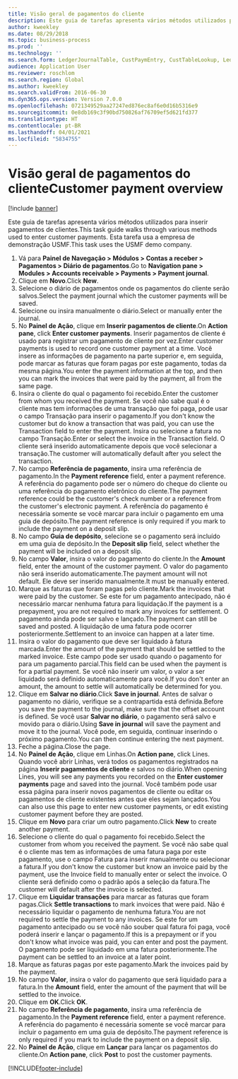 ```yaml
---
title: Visão geral de pagamentos do cliente
description: Este guia de tarefas apresenta vários métodos utilizados para inserir pagamentos de clientes.
author: kweekley
ms.date: 08/29/2018
ms.topic: business-process
ms.prod: ''
ms.technology: ''
ms.search.form: LedgerJournalTable, CustPaymEntry, CustTableLookup, LedgerJournalTransCustPaym, CustOpenTrans, BankAccountTableLookUp
audience: Application User
ms.reviewer: roschlom
ms.search.region: Global
ms.author: kweekley
ms.search.validFrom: 2016-06-30
ms.dyn365.ops.version: Version 7.0.0
ms.openlocfilehash: 0721349529aa27247ed876ec8af6e0d16b5316e9
ms.sourcegitcommit: 0e8db169c3f90bd750826af76709ef5d621fd377
ms.translationtype: HT
ms.contentlocale: pt-BR
ms.lasthandoff: 04/01/2021
ms.locfileid: "5834755"
---
```

# <a name="customer-payment-overview"></a><span data-ttu-id="8a967-103">Visão geral de pagamentos do cliente</span><span class="sxs-lookup"><span data-stu-id="8a967-103">Customer payment overview</span></span>

[!include [banner](../../includes/banner.md)]

<span data-ttu-id="8a967-104">Este guia de tarefas apresenta vários métodos utilizados para inserir pagamentos de clientes.</span><span class="sxs-lookup"><span data-stu-id="8a967-104">This task guide walks through various methods used to enter customer payments.</span></span> <span data-ttu-id="8a967-105">Esta tarefa usa a empresa de demonstração USMF.</span><span class="sxs-lookup"><span data-stu-id="8a967-105">This task uses the USMF demo company.</span></span>

1. <span data-ttu-id="8a967-106">Vá para **Painel de Navegação > Módulos > Contas a receber > Pagamentos > Diário de pagamentos**.</span><span class="sxs-lookup"><span data-stu-id="8a967-106">Go to **Navigation pane > Modules > Accounts receivable > Payments > Payment journal**.</span></span>
2. <span data-ttu-id="8a967-107">Clique em **Novo**.</span><span class="sxs-lookup"><span data-stu-id="8a967-107">Click **New**.</span></span>
3. <span data-ttu-id="8a967-108">Selecione o diário de pagamentos onde os pagamentos do cliente serão salvos.</span><span class="sxs-lookup"><span data-stu-id="8a967-108">Select the payment journal which the customer payments will be saved.</span></span>
4. <span data-ttu-id="8a967-109">Selecione ou insira manualmente o diário.</span><span class="sxs-lookup"><span data-stu-id="8a967-109">Select or manually enter the journal.</span></span>
5. <span data-ttu-id="8a967-110">No **Painel de Ação**, clique em **Inserir pagamentos de cliente**.</span><span class="sxs-lookup"><span data-stu-id="8a967-110">On **Action pane**, click **Enter customer payments**.</span></span> <span data-ttu-id="8a967-111">Inserir pagamentos de cliente é usado para registrar um pagamento de cliente por vez.</span><span class="sxs-lookup"><span data-stu-id="8a967-111">Enter customer payments is used to record one customer payment at a time.</span></span> <span data-ttu-id="8a967-112">Você insere as informações de pagamento na parte superior e, em seguida, pode marcar as faturas que foram pagas por este pagamento, todas da mesma página.</span><span class="sxs-lookup"><span data-stu-id="8a967-112">You enter the payment information at the top, and then you can mark the invoices that were paid by the payment, all from the same page.</span></span>  
6. <span data-ttu-id="8a967-113">Insira o cliente do qual o pagamento foi recebido.</span><span class="sxs-lookup"><span data-stu-id="8a967-113">Enter the customer from whom you received the payment.</span></span> <span data-ttu-id="8a967-114">Se você não sabe qual é o cliente mas tem informações de uma transação que foi paga, pode usar o campo Transação para inserir o pagamento.</span><span class="sxs-lookup"><span data-stu-id="8a967-114">If you don't know the customer but do know a transaction that was paid, you can use the Transaction field to enter the payment.</span></span> <span data-ttu-id="8a967-115">Insira ou selecione a fatura no campo Transação.</span><span class="sxs-lookup"><span data-stu-id="8a967-115">Enter or select the invoice in the Transaction field.</span></span> <span data-ttu-id="8a967-116">O cliente será inserido automaticamente depois que você selecionar a transação.</span><span class="sxs-lookup"><span data-stu-id="8a967-116">The customer will automatically default after you select the transaction.</span></span>
7. <span data-ttu-id="8a967-117">No campo **Referência de pagamento**, insira uma referência de pagamento.</span><span class="sxs-lookup"><span data-stu-id="8a967-117">In the **Payment reference** field, enter a payment reference.</span></span> <span data-ttu-id="8a967-118">A referência do pagamento pode ser o número do cheque do cliente ou uma referência do pagamento eletrônico do cliente.</span><span class="sxs-lookup"><span data-stu-id="8a967-118">The payment reference could be the customer's check number or a reference from the customer's electronic payment.</span></span> <span data-ttu-id="8a967-119">A referência do pagamento é necessária somente se você marcar para incluir o pagamento em uma guia de depósito.</span><span class="sxs-lookup"><span data-stu-id="8a967-119">The payment reference is only required if you mark to include the payment on a deposit slip.</span></span>  
8. <span data-ttu-id="8a967-120">No campo **Guia de depósito**, selecione se o pagamento será incluído em uma guia de depósito.</span><span class="sxs-lookup"><span data-stu-id="8a967-120">In the **Deposit slip** field, select whether the payment will be included on a deposit slip.</span></span> 
9. <span data-ttu-id="8a967-121">No campo **Valor**, insira o valor do pagamento do cliente.</span><span class="sxs-lookup"><span data-stu-id="8a967-121">In the **Amount** field, enter the amount of the customer payment.</span></span> <span data-ttu-id="8a967-122">O valor do pagamento não será inserido automaticamente.</span><span class="sxs-lookup"><span data-stu-id="8a967-122">The payment amount will not default.</span></span> <span data-ttu-id="8a967-123">Ele deve ser inserido manualmente.</span><span class="sxs-lookup"><span data-stu-id="8a967-123">It must be manually entered.</span></span> 
10. <span data-ttu-id="8a967-124">Marque as faturas que foram pagas pelo cliente.</span><span class="sxs-lookup"><span data-stu-id="8a967-124">Mark the invoices that were paid by the customer.</span></span> <span data-ttu-id="8a967-125">Se este for um pagamento antecipado, não é necessário marcar nenhuma fatura para liquidação.</span><span class="sxs-lookup"><span data-stu-id="8a967-125">If the payment is a prepayment, you are not required to mark any invoices for settlement.</span></span> <span data-ttu-id="8a967-126">O pagamento ainda pode ser salvo e lançado.</span><span class="sxs-lookup"><span data-stu-id="8a967-126">The payment can still be saved and posted.</span></span> <span data-ttu-id="8a967-127">A liquidação de uma fatura pode ocorrer posteriormente.</span><span class="sxs-lookup"><span data-stu-id="8a967-127">Settlement to an invoice can happen at a later time.</span></span>
11. <span data-ttu-id="8a967-128">Insira o valor do pagamento que deve ser liquidado à fatura marcada.</span><span class="sxs-lookup"><span data-stu-id="8a967-128">Enter the amount of the payment that should be settled to the marked invoice.</span></span> <span data-ttu-id="8a967-129">Este campo pode ser usado quando o pagamento for para um pagamento parcial.</span><span class="sxs-lookup"><span data-stu-id="8a967-129">This field can be used when the payment is for a partial payment.</span></span> <span data-ttu-id="8a967-130">Se você não inserir um valor, o valor a ser liquidado será definido automaticamente para você.</span><span class="sxs-lookup"><span data-stu-id="8a967-130">If you don't enter an amount, the amount to settle will automatically be determined for you.</span></span>
12. <span data-ttu-id="8a967-131">Clique em **Salvar no diário**.</span><span class="sxs-lookup"><span data-stu-id="8a967-131">Click **Save in journal**.</span></span> <span data-ttu-id="8a967-132">Antes de salvar o pagamento no diário, verifique se a contrapartida está definida.</span><span class="sxs-lookup"><span data-stu-id="8a967-132">Before you save the payment to the journal, make sure that the offset account is defined.</span></span> <span data-ttu-id="8a967-133">Se você usar **Salvar no diário**, o pagamento será salvo e movido para o diário.</span><span class="sxs-lookup"><span data-stu-id="8a967-133">Using **Save in journal** will save the payment and move it to the journal.</span></span> <span data-ttu-id="8a967-134">Você pode, em seguida, continuar inserindo o próximo pagamento.</span><span class="sxs-lookup"><span data-stu-id="8a967-134">You can then continue entering the next payment.</span></span>
13. <span data-ttu-id="8a967-135">Feche a página.</span><span class="sxs-lookup"><span data-stu-id="8a967-135">Close the page.</span></span>
14. <span data-ttu-id="8a967-136">No **Painel de Ação**, clique em Linhas.</span><span class="sxs-lookup"><span data-stu-id="8a967-136">On **Action pane**, click Lines.</span></span> <span data-ttu-id="8a967-137">Quando você abrir Linhas, verá todos os pagamentos registrados na página **Inserir pagamentos de cliente** e salvos no diário.</span><span class="sxs-lookup"><span data-stu-id="8a967-137">When opening Lines, you will see any payments you recorded on the **Enter customer payments** page and saved into the journal.</span></span> <span data-ttu-id="8a967-138">Você também pode usar essa página para inserir novos pagamentos de cliente ou editar os pagamentos de cliente existentes antes que eles sejam lançados.</span><span class="sxs-lookup"><span data-stu-id="8a967-138">You can also use this page to enter new customer payments, or edit existing customer payment before they are posted.</span></span>
15. <span data-ttu-id="8a967-139">Clique em **Novo** para criar um outro pagamento.</span><span class="sxs-lookup"><span data-stu-id="8a967-139">Click **New** to create another payment.</span></span> 
16. <span data-ttu-id="8a967-140">Selecione o cliente do qual o pagamento foi recebido.</span><span class="sxs-lookup"><span data-stu-id="8a967-140">Select the customer from whom you received the payment.</span></span> <span data-ttu-id="8a967-141">Se você não sabe qual é o cliente mas tem as informações de uma fatura paga por este pagamento, use o campo Fatura para inserir manualmente ou selecionar a fatura.</span><span class="sxs-lookup"><span data-stu-id="8a967-141">If you don't know the customer but know an invoice paid by the payment, use the Invoice field to manually enter or select the invoice.</span></span> <span data-ttu-id="8a967-142">O cliente será definido como o padrão após a seleção da fatura.</span><span class="sxs-lookup"><span data-stu-id="8a967-142">The customer will default after the invoice is selected.</span></span>  
17. <span data-ttu-id="8a967-143">Clique em **Liquidar transações** para marcar as faturas que foram pagas.</span><span class="sxs-lookup"><span data-stu-id="8a967-143">Click **Settle transactions** to mark invoices that were paid.</span></span> <span data-ttu-id="8a967-144">Não é necessário liquidar o pagamento de nenhuma fatura.</span><span class="sxs-lookup"><span data-stu-id="8a967-144">You are not required to settle the payment to any invoices.</span></span> <span data-ttu-id="8a967-145">Se este for um pagamento antecipado ou se você não souber qual fatura foi paga, você poderá inserir e lançar o pagamento.</span><span class="sxs-lookup"><span data-stu-id="8a967-145">If this is a prepayment or if you don't know what invoice was paid, you can enter and post the payment.</span></span> <span data-ttu-id="8a967-146">O pagamento pode ser liquidado em uma fatura posteriormente.</span><span class="sxs-lookup"><span data-stu-id="8a967-146">The payment can be settled to an invoice at a later point.</span></span>  
18. <span data-ttu-id="8a967-147">Marque as faturas pagas por este pagamento.</span><span class="sxs-lookup"><span data-stu-id="8a967-147">Mark the invoices paid by the payment.</span></span> 
19. <span data-ttu-id="8a967-148">No campo **Valor**, insira o valor do pagamento que será liquidado para a fatura.</span><span class="sxs-lookup"><span data-stu-id="8a967-148">In the **Amount** field, enter the amount of the payment that will be settled to the invoice.</span></span>
20. <span data-ttu-id="8a967-149">Clique em **OK**.</span><span class="sxs-lookup"><span data-stu-id="8a967-149">Click **OK**.</span></span>
21. <span data-ttu-id="8a967-150">No campo **Referência de pagamento**, insira uma referência de pagamento.</span><span class="sxs-lookup"><span data-stu-id="8a967-150">In the **Payment reference** field, enter a payment reference.</span></span> <span data-ttu-id="8a967-151">A referência do pagamento é necessária somente se você marcar para incluir o pagamento em uma guia de depósito.</span><span class="sxs-lookup"><span data-stu-id="8a967-151">The payment reference is only required if you mark to include the payment on a deposit slip.</span></span>  
22. <span data-ttu-id="8a967-152">No **Painel de Ação**, clique em **Lançar** para lançar os pagamentos do cliente.</span><span class="sxs-lookup"><span data-stu-id="8a967-152">On **Action pane**, click **Post** to post the customer payments.</span></span> 



[!INCLUDE[footer-include](../../../includes/footer-banner.md)]